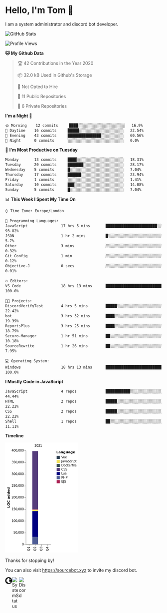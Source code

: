 # Hello, I'm Tom 👋

I am a system administrator and discord bot developer.


![GitHub Stats][stats]

<!--START_SECTION:waka-->
![Profile Views](http://img.shields.io/badge/Profile%20Views-16-blue)

**🐱 My Github Data** 

> 🏆 42 Contributions in the Year 2020
 > 
> 📦 32.0 kB Used in Github's Storage 
 > 
> 🚫 Not Opted to Hire
 > 
> 📜 11 Public Repositories
 > 
> 🔑 6 Private Repositories 

**I'm a Night 🦉** 

```text
🌞 Morning    12 commits     ████░░░░░░░░░░░░░░░░░░░░░   16.9% 
🌆 Daytime    16 commits     █████░░░░░░░░░░░░░░░░░░░░   22.54% 
🌃 Evening    43 commits     ███████████████░░░░░░░░░░   60.56% 
🌙 Night      0 commits      ░░░░░░░░░░░░░░░░░░░░░░░░░   0.0%

```
📅 **I'm Most Productive on Tuesday** 

```text
Monday       13 commits     ████░░░░░░░░░░░░░░░░░░░░░   18.31% 
Tuesday      20 commits     ███████░░░░░░░░░░░░░░░░░░   28.17% 
Wednesday    5 commits      █░░░░░░░░░░░░░░░░░░░░░░░░   7.04% 
Thursday     17 commits     ██████░░░░░░░░░░░░░░░░░░░   23.94% 
Friday       1 commits      ░░░░░░░░░░░░░░░░░░░░░░░░░   1.41% 
Saturday     10 commits     ███░░░░░░░░░░░░░░░░░░░░░░   14.08% 
Sunday       5 commits      █░░░░░░░░░░░░░░░░░░░░░░░░   7.04%

```


📊 **This Week I Spent My Time On** 

```text
⌚︎ Time Zone: Europe/London

💬 Programming Languages: 
JavaScript               17 hrs 5 mins       ███████████████████████░░   93.82% 
JSON                     1 hr 2 mins         █░░░░░░░░░░░░░░░░░░░░░░░░   5.7% 
Other                    3 mins              ░░░░░░░░░░░░░░░░░░░░░░░░░   0.32% 
Git Config               1 min               ░░░░░░░░░░░░░░░░░░░░░░░░░   0.12% 
Objective-J              0 secs              ░░░░░░░░░░░░░░░░░░░░░░░░░   0.01%

🔥 Editors: 
VS Code                  18 hrs 13 mins      █████████████████████████   100.0%

🐱‍💻 Projects: 
DiscordVerifyTest        4 hrs 5 mins        █████░░░░░░░░░░░░░░░░░░░░   22.42% 
bot                      3 hrs 32 mins       ████░░░░░░░░░░░░░░░░░░░░░   19.39% 
ReportsPlus              3 hrs 25 mins       ████░░░░░░░░░░░░░░░░░░░░░   18.79% 
Securo-Manager           1 hr 51 mins        ██░░░░░░░░░░░░░░░░░░░░░░░   10.18% 
SourceRewrite            1 hr 26 mins        ██░░░░░░░░░░░░░░░░░░░░░░░   7.95%

💻 Operating System: 
Windows                  18 hrs 13 mins      █████████████████████████   100.0%

```

**I Mostly Code in JavaScript** 

```text
JavaScript               4 repos             ███████████░░░░░░░░░░░░░░   44.44% 
HTML                     2 repos             █████░░░░░░░░░░░░░░░░░░░░   22.22% 
CSS                      2 repos             █████░░░░░░░░░░░░░░░░░░░░   22.22% 
Shell                    1 repos             ██░░░░░░░░░░░░░░░░░░░░░░░   11.11%

```


**Timeline**

![Chart not found](https://github.com/TomSmith-Developer/TomSmith-Developer/blob/master/charts/bar_graph.png) 


<!--END_SECTION:waka-->

Thanks for stopping by!

You can also visit https://sourcebot.xyz to invite my discord bot.

[<img align="left" alt="tomdeveloper.xyz" width="22px" src="https://raw.githubusercontent.com/iconic/open-iconic/master/svg/globe.svg" />][website]
[<img align="left" alt="SystemStatus" width="22px" src="https://cdn.jsdelivr.net/npm/simple-icons@v3/icons/serverfault.svg" />][server-status]
[<img align="left" alt="Discord" width="22px" src="https://cdn.jsdelivr.net/npm/simple-icons@v3/icons/discord.svg" />][discord]

[website]: https://tomdeveloper.xyz
[server-status]: https://status.tomdeveloper.systems
[discord]: https://discord.com/invite/6nW5SKr
[stats]: https://github-readme-stats.vercel.app/api?username=TomSmith-Developer&show_icons=true&count_private=true&hide_title=true&hide_rank=true


